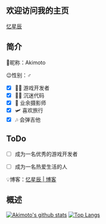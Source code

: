 ## 欢迎访问我的主页
[忆星辰](https://extingstudio.com)
<!--
**wr20060926/wr20060926** is a ✨ _special_ ✨ repository because its `README.md` (this file) appears on your GitHub profile.

Here are some ideas to get you started:

- 🔭 I’m currently working on ...
- 🌱 I’m currently learning ...
- 👯 I’m looking to collaborate on ...
- 🤔 I’m looking for help with ...
- 💬 Ask me about ...
- 📫 How to reach me: ...
- 😄 Pronouns: ...
- ⚡ Fun fact: ...
-->
## 简介
🎈昵称：Akimoto

😉性别：♂

- [x] 👨‍💻 游戏开发者
- [x] 👨‍💻 沉迷代码
- [x] 📸 业余摄影师
- [x] 🛩 喜欢旅行
- [x] 🎶 会弹吉他

## ToDo
- [ ] 成为一名优秀的游戏开发者
- [ ] 成为一名热爱生活的人


💡博客：[忆星辰 | 博客](https://extingstudio.com)
## 概述
[![Akimoto's github stats](https://github-readme-stats.extingstudio.vercel.app/api?username=BillScott1024)](https://github.com/BillScott1024)
[![Top Langs](https://github-readme-stats.extingstudio.vercel.app/api/top-langs/?username=BillScott1024)](https://github.com/BillScott1024)
